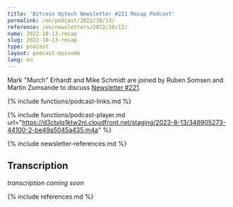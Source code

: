 ```yaml
---
title: 'Bitcoin Optech Newsletter #221 Recap Podcast'
permalink: /en/podcast/2022/10/13/
reference: /en/newsletters/2022/10/12/
name: 2022-10-13-recap
slug: 2022-10-13-recap
type: podcast
layout: podcast-episode
lang: en
---
```

Mark "Murch" Erhardt and Mike Schmidt are joined by Ruben Somsen and Martin
Zumsande to discuss [Newsletter #221]({{page.reference}}).

{% include functions/podcast-links.md %}

{% include functions/podcast-player.md url="https://d3ctxlq1ktw2nl.cloudfront.net/staging/2023-8-13/346905273-44100-2-be49a5045a435.m4a" %}

{% include newsletter-references.md %}

## Transcription

_transcription coming soon_

{% include references.md %}
